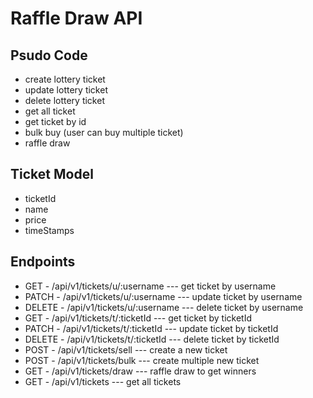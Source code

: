 # Raffle Draw API

## Psudo Code

- create lottery ticket
- update lottery ticket
- delete lottery ticket
- get all ticket
- get ticket by id
- bulk buy (user can buy multiple ticket)
- raffle draw

## Ticket Model

- ticketId
- name
- price
- timeStamps

## Endpoints

- GET - /api/v1/tickets/u/:username --- get ticket by username
- PATCH - /api/v1/tickets/u/:username --- update ticket by username
- DELETE - /api/v1/tickets/u/:username --- delete ticket by username
- GET - /api/v1/tickets/t/:ticketId --- get ticket by ticketId
- PATCH - /api/v1/tickets/t/:ticketId --- update ticket by ticketId
- DELETE - /api/v1/tickets/t/:ticketId --- delete ticket by ticketId
- POST - /api/v1/tickets/sell --- create a new ticket
- POST - /api/v1/tickets/bulk --- create multiple new ticket
- GET - /api/v1/tickets/draw --- raffle draw to get winners
- GET - /api/v1/tickets --- get all tickets
